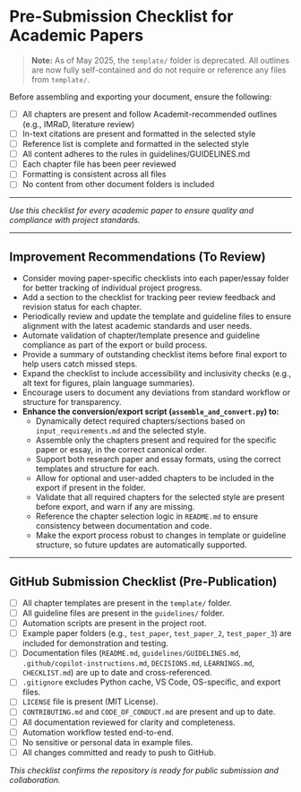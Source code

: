 # Pre-Submission Checklist for Academic Papers

> **Note:** As of May 2025, the `template/` folder is deprecated. All outlines are now fully self-contained and do not require or reference any files from `template/`.

Before assembling and exporting your document, ensure the following:

- [ ] All chapters are present and follow Academit-recommended outlines (e.g., IMRaD, literature review)
- [ ] In-text citations are present and formatted in the selected style
- [ ] Reference list is complete and formatted in the selected style
- [ ] All content adheres to the rules in guidelines/GUIDELINES.md
- [ ] Each chapter file has been peer reviewed
- [ ] Formatting is consistent across all files
- [ ] No content from other document folders is included

---

*Use this checklist for every academic paper to ensure quality and compliance with project standards.*

---

## Improvement Recommendations (To Review)

- Consider moving paper-specific checklists into each paper/essay folder for better tracking of individual project progress.
- Add a section to the checklist for tracking peer review feedback and revision status for each chapter.
- Periodically review and update the template and guideline files to ensure alignment with the latest academic standards and user needs.
- Automate validation of chapter/template presence and guideline compliance as part of the export or build process.
- Provide a summary of outstanding checklist items before final export to help users catch missed steps.
- Expand the checklist to include accessibility and inclusivity checks (e.g., alt text for figures, plain language summaries).
- Encourage users to document any deviations from standard workflow or structure for transparency.
- **Enhance the conversion/export script (`assemble_and_convert.py`) to:**
    - Dynamically detect required chapters/sections based on `input_requirements.md` and the selected style.
    - Assemble only the chapters present and required for the specific paper or essay, in the correct canonical order.
    - Support both research paper and essay formats, using the correct templates and structure for each.
    - Allow for optional and user-added chapters to be included in the export if present in the folder.
    - Validate that all required chapters for the selected style are present before export, and warn if any are missing.
    - Reference the chapter selection logic in `README.md` to ensure consistency between documentation and code.
    - Make the export process robust to changes in template or guideline structure, so future updates are automatically supported.

---

## GitHub Submission Checklist (Pre-Publication)

- [ ] All chapter templates are present in the `template/` folder.
- [ ] All guideline files are present in the `guidelines/` folder.
- [ ] Automation scripts are present in the project root.
- [ ] Example paper folders (e.g., `test_paper`, `test_paper_2`, `test_paper_3`) are included for demonstration and testing.
- [ ] Documentation files (`README.md`, `guidelines/GUIDELINES.md`, `.github/copilot-instructions.md`, `DECISIONS.md`, `LEARNINGS.md`, `CHECKLIST.md`) are up to date and cross-referenced.
- [ ] `.gitignore` excludes Python cache, VS Code, OS-specific, and export files.
- [ ] `LICENSE` file is present (MIT License).
- [ ] `CONTRIBUTING.md` and `CODE_OF_CONDUCT.md` are present and up to date.
- [ ] All documentation reviewed for clarity and completeness.
- [ ] Automation workflow tested end-to-end.
- [ ] No sensitive or personal data in example files.
- [ ] All changes committed and ready to push to GitHub.

*This checklist confirms the repository is ready for public submission and collaboration.*
